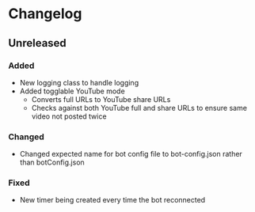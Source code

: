 # Changelog

## Unreleased

### Added

- New logging class to handle logging
- Added togglable YouTube mode
    - Converts full URLs to YouTube share URLs
    - Checks against both YouTube full and share URLs to ensure same video not posted twice

### Changed
- Changed expected name for bot config file to bot-config.json rather than botConfig.json

### Fixed
- New timer being created every time the bot reconnected
